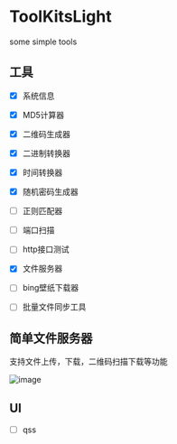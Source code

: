 # ToolKitsLight
some simple tools 

## 工具

- [X] 系统信息
- [X] MD5计算器
- [X] 二维码生成器
- [X] 二进制转换器
- [X] 时间转换器
- [X] 随机密码生成器
- [ ] 正则匹配器
- [ ] 端口扫描
- [ ] http接口测试
- [X] 文件服务器
- [ ] bing壁纸下载器
- [ ] 批量文件同步工具


## 简单文件服务器

支持文件上传，下载，二维码扫描下载等功能

![image](https://user-images.githubusercontent.com/16282152/112730473-bcb2b380-8f6c-11eb-9a5c-d1e561a8e5cf.png)

## UI

- [ ] qss

